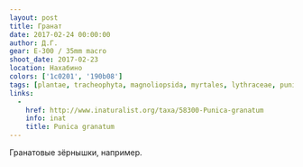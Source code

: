 ```yaml
---
layout: post
title: Гранат
date: 2017-02-24 00:00:00
author: Д.Г.
gear: E-300 / 35mm macro
shoot_date: 2017-02-23
location: Нахабино
colors: ['1c0201', '190b08']
tags: [plantae, tracheophyta, magnoliopsida, myrtales, lythraceae, punica, punica granatum]
links:
  -
    href: http://www.inaturalist.org/taxa/58300-Punica-granatum
    info: inat
    title: Punica granatum
---
```


Гранатовые зёрнышки, например.
